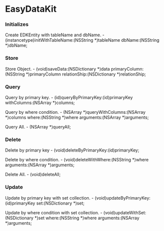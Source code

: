 # EasyDataKit

### Initializes
Create EDKEntity with tableName and dbName.
	- (instancetype)initWithTableName:(NSString *)tableName dbName:(NSString *)dbName;

### Store
Store Object.
	- (void)saveData:(NSDictionary *)data primaryColumn:(NSString *)primaryColumn relationShip:(NSDictionary *)relationShip;

### Query
Query by primary key.
	- (id)queryByPrimaryKey:(id)primaryKey withColumns:(NSArray *)columns;
  
Query by where condition.
	- (NSArray *)queryWithColumns:(NSArray *)columns where:(NSString *)where arguments:(NSArray *)arguments;
  
Query All.
	- (NSArray *)queryAll;

### Delete
Delete by primary key
	- (void)deleteByPrimaryKey:(id)primaryKey;
  
Delete by where condition.
	- (void)deleteWithWhere:(NSString *)where arguments:(NSArray *)arguments;
  
Delete All.
	- (void)deleteAll;

### Update
Update by primary key with set collection.
	- (void)updateByPrimaryKey:(id)primaryKey set:(NSDictionary *)set;

Update by where condition with set collection.
	- (void)updateWithSet:(NSDictionary *)set where:(NSString *)where arguments:(NSArray *)arguments;
